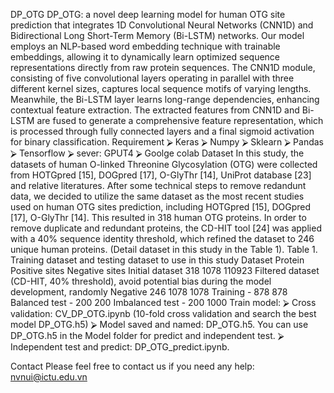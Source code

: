 DP_OTG
DP_OTG: a novel deep learning model for human OTG site prediction that integrates 1D Convolutional Neural Networks (CNN1D) and Bidirectional Long Short-Term Memory (Bi-LSTM) networks. Our model employs an NLP-based word embedding technique with trainable embeddings, allowing it to dynamically learn optimized sequence representations directly from raw protein sequences. The CNN1D module, consisting of five convolutional layers operating in parallel with three different kernel sizes, captures local sequence motifs of varying lengths. Meanwhile, the Bi-LSTM layer learns long-range dependencies, enhancing contextual feature extraction. The extracted features from CNN1D and Bi-LSTM are fused to generate a comprehensive feature representation, which is processed through fully connected layers and a final sigmoid activation for binary classification.
 Requirement
⮚	Keras
⮚	Numpy
⮚	Sklearn
⮚	Pandas
⮚	Tensorflow
⮚	sever: GPUT4
⮚	Goolge colab
Dataset
In this study, the datasets of  human O-linked Threonine Glycosylation (OTG) were collected from HOTGpred [15], DOGpred [17], O-GlyThr [14], UniProt database [23] and relative literatures. After some technical steps to remove redandunt data, we decided to utilize the same dataset as the most recent studies used on human OTG sites prediction, including HOTGpred [15], DOGpred [17], O-GlyThr [14]. This resulted in 318 human OTG proteins. In order to remove duplicate and redundant proteins, the CD-HIT tool [24] was applied with a 40% sequence identity threshold, which refined the dataset to 246 unique human proteins. (Detail dataset in this study in the Table 1).
Table 1. Training dataset and testing dataset to use in this study
Dataset	Protein	Positive sites	Negative sites
Initial dataset	318	1078	110923
Filtered dataset (CD-HIT, 40% threshold), avoid potential bias during the model development, randomly Negative	246	1078	1078
Training 	-	878	878
Balanced test 	-	200	200
Imbalanced test 	-	200	1000
Train model: 
⮚	Cross validation: CV_DP_OTG.ipynb (10-fold cross validation and search the best model DP_OTG.h5)
⮚	Model saved and named: DP_OTG.h5. You can use DP_OTG.h5 in the Model folder for predict and independent test.
⮚	Independent test and predict: DP_OTG_predict.ipynb.

Contact
Please feel free to contact us if you need any help: nvnui@ictu.edu.vn

